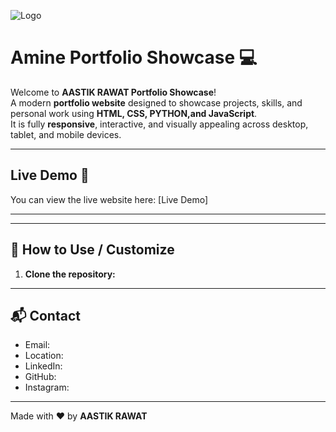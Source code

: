 ![Logo](cp.png)

# Amine Portfolio Showcase 💻

Welcome to **AASTIK RAWAT Portfolio Showcase**!  
A modern **portfolio website** designed to showcase projects, skills, and personal work using **HTML, CSS, PYTHON,and JavaScript**.  
It is fully **responsive**, interactive, and visually appealing across desktop, tablet, and mobile devices.

---

## Live Demo 🚀

You can view the live website here: [Live Demo]

---


---

## 🚀 How to Use / Customize

1. **Clone the repository:**

 ---

## 📬 Contact

- Email: 
- Location:  
- LinkedIn:  
- GitHub: 
- Instagram:
---

Made with ❤️ by **AASTIK RAWAT**


```bash
